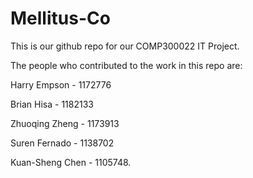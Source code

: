 # Mellitus-Co

This is our github repo for our COMP300022 IT Project.

The people who contributed to the work in this repo are:

Harry Empson - 1172776

Brian Hisa - 1182133

Zhuoqing Zheng - 1173913

Suren Fernado - 1138702

Kuan-Sheng Chen - 1105748.
